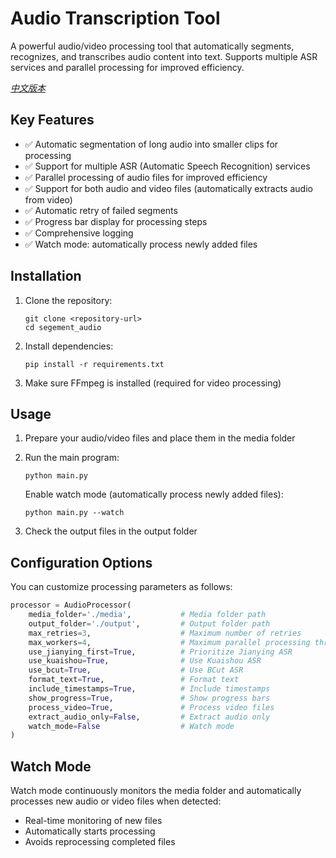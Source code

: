 # Audio Transcription Tool

A powerful audio/video processing tool that automatically segments, recognizes, and transcribes audio content into text. Supports multiple ASR services and parallel processing for improved efficiency.

*[中文版本](README.zh.md)*

## Key Features

- ✅ Automatic segmentation of long audio into smaller clips for processing
- ✅ Support for multiple ASR (Automatic Speech Recognition) services
- ✅ Parallel processing of audio files for improved efficiency
- ✅ Support for both audio and video files (automatically extracts audio from video)
- ✅ Automatic retry of failed segments
- ✅ Progress bar display for processing steps
- ✅ Comprehensive logging
- ✅ Watch mode: automatically process newly added files

## Installation

1. Clone the repository:
   ```
   git clone <repository-url>
   cd segement_audio
   ```

2. Install dependencies:
   ```
   pip install -r requirements.txt
   ```

3. Make sure FFmpeg is installed (required for video processing)

## Usage

1. Prepare your audio/video files and place them in the media folder

2. Run the main program:
   ```
   python main.py
   ```
   
   Enable watch mode (automatically process newly added files):
   ```
   python main.py --watch
   ```

3. Check the output files in the output folder

## Configuration Options

You can customize processing parameters as follows:

```python
processor = AudioProcessor(
    media_folder='./media',           # Media folder path
    output_folder='./output',         # Output folder path
    max_retries=3,                    # Maximum number of retries
    max_workers=4,                    # Maximum parallel processing threads
    use_jianying_first=True,          # Prioritize Jianying ASR
    use_kuaishou=True,                # Use Kuaishou ASR
    use_bcut=True,                    # Use BCut ASR
    format_text=True,                 # Format text
    include_timestamps=True,          # Include timestamps
    show_progress=True,               # Show progress bars
    process_video=True,               # Process video files
    extract_audio_only=False,         # Extract audio only
    watch_mode=False                  # Watch mode
)
```

## Watch Mode

Watch mode continuously monitors the media folder and automatically processes new audio or video files when detected:

- Real-time monitoring of new files
- Automatically starts processing
- Avoids reprocessing completed files
